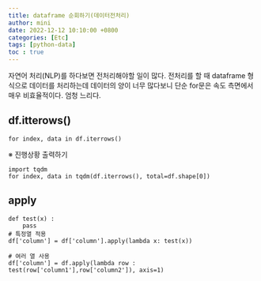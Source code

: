 ```yaml
---
title: dataframe 순회하기(데이터전처리)
author: mini
date: 2022-12-12 10:10:00 +0800
categories: [Etc]
tags: [python-data]
toc : true
---
```


 자연어 처리(NLP)를 하다보면 전처리해야할 일이 많다. 전처리를 할 때 dataframe 형식으로 데이터를 처리하는데 데이터의 양이 너무 많다보니 단순 for문은 속도 측면에서 매우 비효율적이다. 엄청 느리다.

## df.itterows()
`for index, data in df.iterrows()`

※ 진행상황 출력하기
```
import tqdm
for index, data in tqdm(df.iterrows(), total=df.shape[0])
```

## apply
```
def test(x) :
	pass
# 특정열 적용
df['column'] = df['column'].apply(lambda x: test(x))

# 여러 열 사용
df['column'] = df.apply(lambda row : test(row['column1'],row['column2']), axis=1)
```

